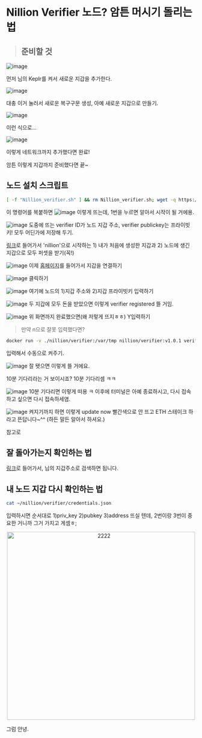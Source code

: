 # Nillion Verifier 노드? 암튼 머시기 돌리는 법
>## 준비할 것
![image](https://github.com/user-attachments/assets/1ab58b9b-7877-4277-94dc-5a7ac7febfb2)

먼저 님의 Keplr를 켜서 새로운 지갑을 추가한다. 

![image](https://github.com/user-attachments/assets/ee9df66a-44f3-4ab1-ac3d-0f1eab5a296c)

대충 이거 눌러서 새로운 복구구문 생성, 아예 새로운 지갑으로 만들기.

![image](https://github.com/user-attachments/assets/b1a43009-5855-4a1d-a43b-5a6afa0a5472)

이런 식으로... 

![image](https://github.com/user-attachments/assets/bcc2f3e7-442a-45b7-be72-b4aa2e5ecb92)

이렇게 네트워크까지 추가했다면 완료!

암튼 이렇게 지갑까지 준비했다면 끝~
## 노드 설치 스크립트
```bash
[ -f "Nillion_verifier.sh" ] && rm Nillion_verifier.sh; wget -q https://raw.githubusercontent.com/byonjuk/nillion_verifier/refs/heads/main/Nillion_verifier.sh && chmod +x Nillion_verifier.sh && ./Nillion_verifier.sh
```
이 명령어를 복붙하면
![image](https://github.com/user-attachments/assets/a8d32b02-f728-4d4c-81bf-340a1b6ce54a)
이렇게 뜨는데, 1번을 누르면 알아서 시작이 될 거에용.

![image](https://github.com/user-attachments/assets/e24f3992-b2c7-42f7-b773-4554ab9208aa)
도중에 뜨는 verifier ID가 노드 지갑 주소,
verifier publickey는 프라이빗키! 모두 어딘가에 저장해 두기.

[링크](https://faucet.testnet.nillion.com/)로 들어가서 'nillion'으로 시작하는 1) 내가 처음에 생성한 지갑과 2) 노드에 생긴 지갑으로 모두 퍼셋을 받기(꼭!)

![image](https://github.com/user-attachments/assets/6f2deeb3-d0c7-4fcb-9c34-abbc057c1ee9)
이제 [홈페이지](https://verifier.nillion.com/)를 들어가서 지갑을 연결하기

![image](https://github.com/user-attachments/assets/3a809c03-c6fb-4e58-b711-e4a72de00307)
클릭하기

![image](https://github.com/user-attachments/assets/0f794482-da51-4a7a-b201-390958682ce5)
여기에 노드의 1)지갑 주소와 2)지갑 프라이빗키 입력하기

![image](https://github.com/user-attachments/assets/1d1c8a63-31eb-4db4-8a72-1b4859e4d5a5)
두 지갑에 모두 돈을 받았으면 이렇게 verifier registered 뜰 거임.

![image](https://github.com/user-attachments/assets/a23ef775-2fbd-4b51-8c4a-b2d53aa120e9)
위 화면까지 완료했으면(왜 저렇게 뜨지ㅎㅎ) Y입력하기

> 만약 n으로 잘못 입력했다면?
```bash
docker run -v ./nillion/verifier:/var/tmp nillion/verifier:v1.0.1 verify --rpc-endpoint "https://testnet-nillion-rpc.lavenderfive.com"
```
입력해서 수동으로 켜주기.

![image](https://github.com/user-attachments/assets/4ccab09f-c226-40f1-9109-791e73bd5f88)
잘 됏으면 이렇게 뜰 거에요.

10분 기다리라는 거 보이시죠? 10분 기다리셈 ㅋㅋ

![image](https://github.com/user-attachments/assets/0495103c-910c-4e68-80e4-5fd9db6909a4)
10분 기다리면 이렇게 떠용 ㅋ
이후에 터미널은 아예 종료하시고, 다시 접속하고 싶으면 다시 접속하세염.

![image](https://github.com/user-attachments/assets/24b3dab2-7bd2-423c-84f6-d72e5a1319b2)
켜지기까지 하면 이렇게 update now 빨간색으로 안 뜨고 ETH 스테이크 하라고 뜬답니다~^^
(하든 말든 알아서 하셔요.)

참고로 

## 잘 돌아가는지 확인하는 법
[링크](https://testnet.nillion.explorers.guru/)로 들어가서, 님의 지갑주소로 검색하면 됩니다. 

## 내 노드 지갑 다시 확인하는 법
```bash
cat ~/nillion/verifier/credentials.json
```
입력하시면 순서대로 1)priv_key 2)pubkey 3)address 뜨실 텐데, 2번이랑 3번이 중요한 거니까 그거 가지고 게셈ㅎ;

<p align="center">
  <img src="https://github.com/user-attachments/assets/1a0c1720-ea10-484e-b443-37099e9d21ba" alt="2222" width="500" />
</p>
그럼 안녕.
